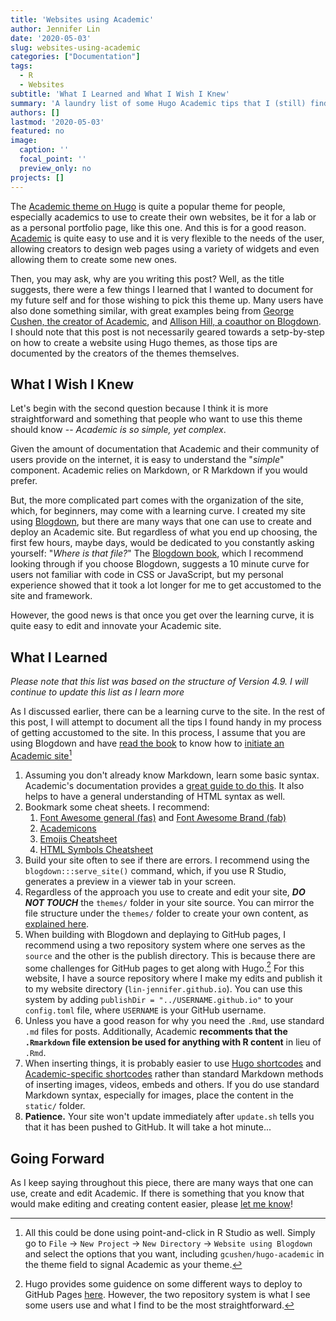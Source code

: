 ```yaml
---
title: 'Websites using Academic'
author: Jennifer Lin
date: '2020-05-03'
slug: websites-using-academic
categories: ["Documentation"]
tags:
  - R
  - Websites
subtitle: 'What I Learned and What I Wish I Knew'
summary: 'A laundry list of some Hugo Academic tips that I (still) find useful.'
authors: []
lastmod: '2020-05-03'
featured: no
image:
  caption: ''
  focal_point: ''
  preview_only: no
projects: []
---
```


The [Academic theme on Hugo](https://themes.gohugo.io/academic/) is quite a popular theme for people, especially academics to use to create their own websites, be it for a lab or as a personal portfolio page, like this one. And this is for a good reason. [Academic](https://sourcethemes.com/academic/) is quite easy to use and it is very flexible to the needs of the user, allowing creators to design web pages using a variety of widgets and even allowing them to create some new ones.

Then, you may ask, why are you writing this post? Well, as the title suggests, there were a few things I learned that I wanted to document for my future self and for those wishing to pick this theme up. Many users have also done something similar, with great examples being from [George Cushen, the creator of Academic](https://georgecushen.com/create-your-website-with-hugo/), and [Allison Hill, a coauthor on Blogdown](https://alison.rbind.io/post/2019-02-21-hugo-page-bundles/). I should note that this post is not necessarily geared towards a setp-by-step on how to create a website using Hugo themes, as those tips are documented by the creators of the themes themselves.

## What I Wish I Knew

Let's begin with the second question because I think it is more straightforward and something that people who want to use this theme should know -- *Academic is so simple, yet complex*.

Given the amount of documentation that Academic and their community of users provide on the internet, it is easy to understand the "*simple*" component. Academic relies on Markdown, or R Markdown if you would prefer. 

But, the more complicated part comes with the organization of the site, which, for beginners, may come with a learning curve. I created my site using [Blogdown](https://bookdown.org/yihui/blogdown/), but there are many ways that one can use to create and deploy an Academic site. But regardless of what you end up choosing, the first few hours, maybe days, would be dedicated to you constantly asking yourself: "*Where is that file?*" The [Blogdown book](https://bookdown.org/yihui/blogdown/), which I recommend looking through if you choose Blogdown, suggests a 10 minute curve for users not familiar with code in CSS or JavaScript, but my personal experience showed that it took a lot longer for me to get accustomed to the site and framework.

However, the good news is that once you get over the learning curve, it is quite easy to edit and innovate your Academic site.

## What I Learned

*Please note that this list was based on the structure of Version 4.9. I will continue to update this list as I learn more*

As I discussed earlier, there can be a learning curve to the site. In the rest of this post, I will attempt to document all the tips I found handy in my process of getting accustomed to the site. In this process, I assume that you are using Blogdown and have [read the book](https://bookdown.org/yihui/blogdown/) to know how to [initiate an Academic site](https://bookdown.org/yihui/blogdown/other-themes.html)[^1]

1. Assuming you don't already know Markdown, learn some basic syntax. Academic's documentation provides a [great guide to do this](https://sourcethemes.com/academic/docs/writing-markdown-latex/). It also helps to have a general understanding of HTML syntax as well.
2. Bookmark some cheat sheets. I recommend:
    1. [Font Awesome general (fas)](https://fontawesome.com/icons?d=gallery&s=regular,solid) and [Font Awesome Brand (fab)](https://fontawesome.com/icons?d=gallery&s=brands)
    2. [Academicons](https://jpswalsh.github.io/academicons/)
    3. [Emojis Cheatsheet](https://www.webfx.com/tools/emoji-cheat-sheet/)
    4. [HTML Symbols Cheatsheet](https://www.toptal.com/designers/htmlarrows/)
3. Build your site often to see if there are errors. I recommend using the `blogdown:::serve_site()` command, which, if you use R Studio, generates a preview in a viewer tab in your screen.
4. Regardless of the approach you use to create and edit your site, ***DO NOT TOUCH*** the `themes/` folder in your site source. You can mirror the file structure under the `themes/` folder to create your own content, as [explained here](https://sourcethemes.com/academic/docs/page-builder/).
5. When building with Blogdown and deplaying to GitHub pages, I recommend using a two repository system where one serves as the `source` and the other is the publish directory. This is because there are some challenges for GitHub pages to get along with Hugo.[^2] For this website, I have a source repository where I make my edits and publish it to my website directory (`lin-jennifer.github.io`). You can use this system by adding `publishDir = "../USERNAME.github.io"` to your `config.toml` file, where `USERNAME` is your GitHub username.
6. Unless you have a good reason for why you need the `.Rmd`, use standard `.md` files for posts. Additionally, Academic **recomments that the `.Rmarkdown` file extension be used for anything with R content** in lieu of `.Rmd`.
7. When inserting things, it is probably easier to use [Hugo shortcodes](https://gohugo.io/content-management/shortcodes/) and [Academic-specific shortcodes](https://sourcethemes.com/academic/docs/writing-markdown-latex/#icons) rather than standard Markdown methods of inserting images, videos, embeds and others. If you do use standard Markdown syntax, especially for images, place the content in the `static/` folder.
8. **Patience.** Your site won't update immediately after `update.sh` tells you that it has been pushed to GitHub. It will take a hot minute...

[^1]: All this could be done using point-and-click in R Studio as well. Simply go to `File` &rarr; `New Project` &rarr; `New Directory` &rarr; `Website using Blogdown` and select the options that you want, including `gcushen/hugo-academic` in the theme field to signal Academic as your theme.

[^2]: Hugo provides some guidence on some different ways to deploy to GitHub Pages [here](https://gohugo.io/hosting-and-deployment/hosting-on-github/). However, the two repository system is what I see some users use and what I find to be the most straightforward.

## Going Forward

As I keep saying throughout this piece, there are many ways that one can use, create and edit Academic. If there is something that you know that would make editing and creating content easier, please [let me know](https://lin-jennifer.github.io/#contact)!